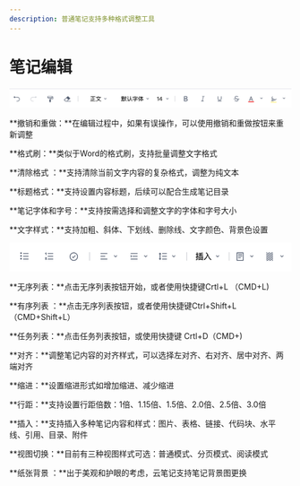 ```yaml
---
description: 普通笔记支持多种格式调整工具
---
```


# 笔记编辑

![](../.gitbook/assets/image%20%286%29.png)

**撤销和重做：**在编辑过程中，如果有误操作，可以使用撤销和重做按钮来重新调整

**格式刷：**类似于Word的格式刷，支持批量调整文字格式

**清除格式 ：**支持清除当前文字内容的复杂格式，调整为纯文本

**标题格式：**支持设置内容标题，后续可以配合生成笔记目录

**笔记字体和字号：**支持按需选择和调整文字的字体和字号大小

**文字样式：**支持加粗、斜体、下划线、删除线、文字颜色、背景色设置

![](../.gitbook/assets/image%20%287%29.png)

**无序列表：**点击无序列表按钮开始，或者使用快捷键Crtl+L （CMD+L\)

**有序列表 ：**点击无序列表按钮，或者使用快捷键Ctrl+Shift+L（CMD+Shift+L）

**任务列表：**点击任务列表按钮，或使用快捷键 Crtl+D（CMD+\)

**对齐：**调整笔记内容的对齐样式，可以选择左对齐、右对齐、居中对齐、两端对齐

**缩进：**设置缩进形式如增加缩进、减少缩进

**行距：**支持设置行距倍数：1倍、1.15倍、1.5倍、2.0倍、2.5倍、3.0倍

**插入：**支持插入多种笔记内容和样式：图片、表格、链接、代码块、水平线、引用、目录、附件

**视图切换：**目前有三种视图样式可选：普通模式、分页模式、阅读模式

**纸张背景 ：**出于美观和护眼的考虑，云笔记支持笔记背景图更换

